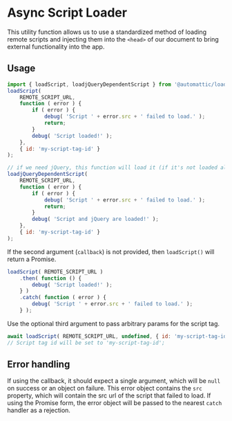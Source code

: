 # Async Script Loader

This utility function allows us to use a standardized method of loading remote scripts and injecting them into the `<head>` of our document to bring external functionality into the app.

## Usage

```js
import { loadScript, loadjQueryDependentScript } from '@automattic/load-script';
loadScript(
	REMOTE_SCRIPT_URL,
	function ( error ) {
		if ( error ) {
			debug( 'Script ' + error.src + ' failed to load.' );
			return;
		}
		debug( 'Script loaded!' );
	},
	{ id: 'my-script-tag-id' }
);

// if we need jQuery, this function will load it (if it's not loaded already)
loadjQueryDependentScript(
	REMOTE_SCRIPT_URL,
	function ( error ) {
		if ( error ) {
			debug( 'Script ' + error.src + ' failed to load.' );
			return;
		}
		debug( 'Script and jQuery are loaded!' );
	},
	{ id: 'my-script-tag-id' }
);
```

If the second argument (`callback`) is not provided, then `loadScript()` will return a Promise.

```js
loadScript( REMOTE_SCRIPT_URL )
	.then( function () {
		debug( 'Script loaded!' );
	} )
	.catch( function ( error ) {
		debug( 'Script ' + error.src + ' failed to load.' );
	} );
```

Use the optional third argument to pass arbitrary params for the script tag.

```js
await loadScript( REMOTE_SCRIPT_URL, undefined, { id: 'my-script-tag-id' } );
// Script tag id will be set to 'my-script-tag-id';
```

## Error handling

If using the callback, it should expect a single argument, which will be `null` on success or an object on failure. This error object contains the `src` property, which will contain the src url of the script that failed to load. If using the Promise form, the error object will be passed to the nearest `catch` handler as a rejection.
